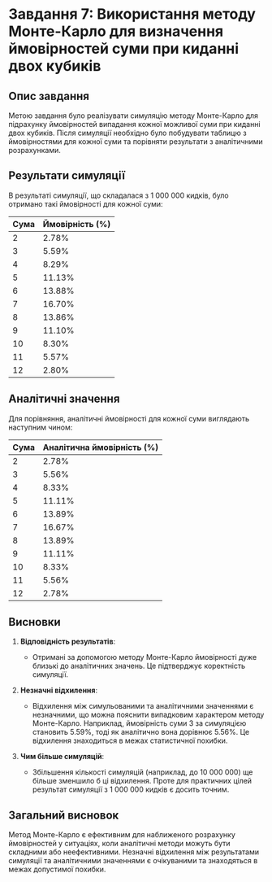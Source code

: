 # Завдання 7: Використання методу Монте-Карло для визначення ймовірностей суми при киданні двох кубиків

## Опис завдання

Метою завдання було реалізувати симуляцію методу Монте-Карло для підрахунку ймовірностей випадання кожної можливої суми при киданні двох кубиків. Після симуляції необхідно було побудувати таблицю з ймовірностями для кожної суми та порівняти результати з аналітичними розрахунками.

## Результати симуляції

В результаті симуляції, що складалася з 1 000 000 кидків, було отримано такі ймовірності для кожної суми:

| Сума | Ймовірність (%) |
| ---- | --------------- |
| 2    | 2.78%           |
| 3    | 5.59%           |
| 4    | 8.29%           |
| 5    | 11.13%          |
| 6    | 13.88%          |
| 7    | 16.70%          |
| 8    | 13.86%          |
| 9    | 11.10%          |
| 10   | 8.30%           |
| 11   | 5.57%           |
| 12   | 2.80%           |

## Аналітичні значення

Для порівняння, аналітичні ймовірності для кожної суми виглядають наступним чином:

| Сума | Аналітична ймовірність (%) |
| ---- | -------------------------- |
| 2    | 2.78%                      |
| 3    | 5.56%                      |
| 4    | 8.33%                      |
| 5    | 11.11%                     |
| 6    | 13.89%                     |
| 7    | 16.67%                     |
| 8    | 13.89%                     |
| 9    | 11.11%                     |
| 10   | 8.33%                      |
| 11   | 5.56%                      |
| 12   | 2.78%                      |

## Висновки

1. **Відповідність результатів**:

   - Отримані за допомогою методу Монте-Карло ймовірності дуже близькі до аналітичних значень. Це підтверджує коректність симуляції.

2. **Незначні відхилення**:

   - Відхилення між симульованими та аналітичними значеннями є незначними, що можна пояснити випадковим характером методу Монте-Карло. Наприклад, ймовірність суми 3 за симуляцією становить 5.59%, тоді як аналітично вона дорівнює 5.56%. Це відхилення знаходиться в межах статистичної похибки.

3. **Чим більше симуляцій**:
   - Збільшення кількості симуляцій (наприклад, до 10 000 000) ще більше зменшило б ці відхилення. Проте для практичних цілей результат симуляції з 1 000 000 кидків є досить точним.

## Загальний висновок

Метод Монте-Карло є ефективним для наближеного розрахунку ймовірностей у ситуаціях, коли аналітичні методи можуть бути складними або неефективними. Незначні відхилення між результатами симуляції та аналітичними значеннями є очікуваними та знаходяться в межах допустимої похибки.
